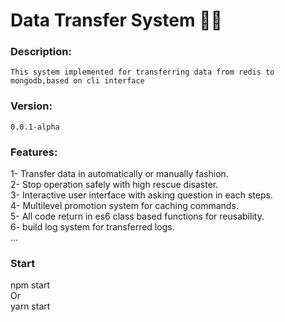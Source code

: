 # Data Transfer System 🚀🚀

### Description:

    This system implemented for transferring data from redis to mongodb,based on cli interface

### Version:

    0.0.1-alpha

### Features:

1- Transfer data in automatically or manually fashion.  
2- Stop operation safely with high rescue disaster.  
3- Interactive user interface with asking question in each steps.  
4- Multilevel promotion system for caching commands.  
5- All code return in es6 class based functions for reusability.  
6- build log system for transferred logs.  
...

### Start
 npm start  
 Or  
 yarn start
 
